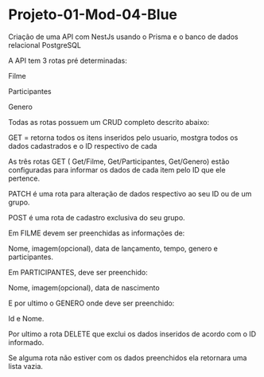 # Projeto-01-Mod-04-Blue

Criação de uma API com NestJs usando o Prisma e o banco de dados relacional PostgreSQL

A API tem 3 rotas pré determinadas:

Filme

Participantes

Genero

Todas as rotas possuem um CRUD completo descrito abaixo:

GET = retorna todos os itens inseridos pelo usuario, mostgra todos os dados cadastrados e o ID respectivo de cada

As três rotas GET ( Get/Filme, Get/Participantes, Get/Genero) estão configuradas para informar os dados de cada item pelo ID que ele pertence. 

PATCH é uma rota para alteração de dados respectivo ao seu ID ou de um grupo. 

POST é uma rota de cadastro exclusiva do seu grupo.

Em FILME devem ser preenchidas as informações de:

Nome, imagem(opcional), data de lançamento, tempo, genero e participantes.

Em PARTICIPANTES, deve ser preenchido:

Nome, imagem(opcional), data de nascimento

E por ultimo o GENERO onde deve ser preenchido:

Id e Nome.

Por ultimo a rota DELETE que exclui os dados inseridos de acordo com o ID informado.

Se alguma rota não estiver com os dados preenchidos ela retornara uma lista vazia. 

